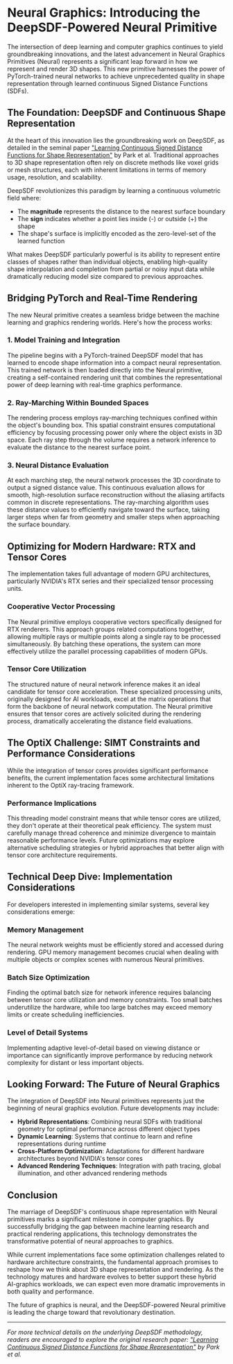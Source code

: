 # Neural Graphics: Introducing the DeepSDF-Powered Neural Primitive

The intersection of deep learning and computer graphics continues to yield groundbreaking innovations, and the latest advancement in Neural Graphics Primitives (Neural) represents a significant leap forward in how we represent and render 3D shapes. This new primitive harnesses the power of PyTorch-trained neural networks to achieve unprecedented quality in shape representation through learned continuous Signed Distance Functions (SDFs).

## The Foundation: DeepSDF and Continuous Shape Representation

At the heart of this innovation lies the groundbreaking work on DeepSDF, as detailed in the seminal paper ["Learning Continuous Signed Distance Functions for Shape Representation"](https://arxiv.org/abs/1901.05103) by Park et al. Traditional approaches to 3D shape representation often rely on discrete methods like voxel grids or mesh structures, each with inherent limitations in terms of memory usage, resolution, and scalability.

DeepSDF revolutionizes this paradigm by learning a continuous volumetric field where:
- The **magnitude** represents the distance to the nearest surface boundary
- The **sign** indicates whether a point lies inside (-) or outside (+) the shape
- The shape's surface is implicitly encoded as the zero-level-set of the learned function

What makes DeepSDF particularly powerful is its ability to represent entire classes of shapes rather than individual objects, enabling high-quality shape interpolation and completion from partial or noisy input data while dramatically reducing model size compared to previous approaches.

## Bridging PyTorch and Real-Time Rendering

The new Neural primitive creates a seamless bridge between the machine learning and graphics rendering worlds. Here's how the process works:

### 1. Model Training and Integration
The pipeline begins with a PyTorch-trained DeepSDF model that has learned to encode shape information into a compact neural representation. This trained network is then loaded directly into the Neural primitive, creating a self-contained rendering unit that combines the representational power of deep learning with real-time graphics performance.

### 2. Ray-Marching Within Bounded Spaces
The rendering process employs ray-marching techniques confined within the object's bounding box. This spatial constraint ensures computational efficiency by focusing processing power only where the object exists in 3D space. Each ray step through the volume requires a network inference to evaluate the distance to the nearest surface point.

### 3. Neural Distance Evaluation
At each marching step, the neural network processes the 3D coordinate to output a signed distance value. This continuous evaluation allows for smooth, high-resolution surface reconstruction without the aliasing artifacts common in discrete representations. The ray-marching algorithm uses these distance values to efficiently navigate toward the surface, taking larger steps when far from geometry and smaller steps when approaching the surface boundary.

## Optimizing for Modern Hardware: RTX and Tensor Cores

The implementation takes full advantage of modern GPU architectures, particularly NVIDIA's RTX series and their specialized tensor processing units.

### Cooperative Vector Processing
The Neural primitive employs cooperative vectors specifically designed for RTX renderers. This approach groups related computations together, allowing multiple rays or multiple points along a single ray to be processed simultaneously. By batching these operations, the system can more effectively utilize the parallel processing capabilities of modern GPUs.

### Tensor Core Utilization
The structured nature of neural network inference makes it an ideal candidate for tensor core acceleration. These specialized processing units, originally designed for AI workloads, excel at the matrix operations that form the backbone of neural network computation. The Neural primitive ensures that tensor cores are actively solicited during the rendering process, dramatically accelerating the distance field evaluations.

## The OptiX Challenge: SIMT Constraints and Performance Considerations

While the integration of tensor cores provides significant performance benefits, the current implementation faces some architectural limitations inherent to the OptiX ray-tracing framework.

### Performance Implications
This threading model constraint means that while tensor cores are utilized, they don't operate at their theoretical peak efficiency. The system must carefully manage thread coherence and minimize divergence to maintain reasonable performance levels. Future optimizations may explore alternative scheduling strategies or hybrid approaches that better align with tensor core architecture requirements.

## Technical Deep Dive: Implementation Considerations

For developers interested in implementing similar systems, several key considerations emerge:

### Memory Management
The neural network weights must be efficiently stored and accessed during rendering. GPU memory management becomes crucial when dealing with multiple objects or complex scenes with numerous Neural primitives.

### Batch Size Optimization
Finding the optimal batch size for network inference requires balancing between tensor core utilization and memory constraints. Too small batches underutilize the hardware, while too large batches may exceed memory limits or create scheduling inefficiencies.

### Level of Detail Systems
Implementing adaptive level-of-detail based on viewing distance or importance can significantly improve performance by reducing network complexity for distant or less important objects.

## Looking Forward: The Future of Neural Graphics

The integration of DeepSDF into Neural primitives represents just the beginning of neural graphics evolution. Future developments may include:

- **Hybrid Representations**: Combining neural SDFs with traditional geometry for optimal performance across different object types
- **Dynamic Learning**: Systems that continue to learn and refine representations during runtime
- **Cross-Platform Optimization**: Adaptations for different hardware architectures beyond NVIDIA's tensor cores
- **Advanced Rendering Techniques**: Integration with path tracing, global illumination, and other advanced rendering methods

## Conclusion

The marriage of DeepSDF's continuous shape representation with Neural primitives marks a significant milestone in computer graphics. By successfully bridging the gap between machine learning research and practical rendering applications, this technology demonstrates the transformative potential of neural approaches to graphics.

While current implementations face some optimization challenges related to hardware architecture constraints, the fundamental approach promises to reshape how we think about 3D shape representation and rendering. As the technology matures and hardware evolves to better support these hybrid AI-graphics workloads, we can expect even more dramatic improvements in both quality and performance.

The future of graphics is neural, and the DeepSDF-powered Neural primitive is leading the charge toward that revolutionary destination.

---

*For more technical details on the underlying DeepSDF methodology, readers are encouraged to explore the original research paper: ["Learning Continuous Signed Distance Functions for Shape Representation"](https://arxiv.org/abs/1901.05103) by Park et al.* 